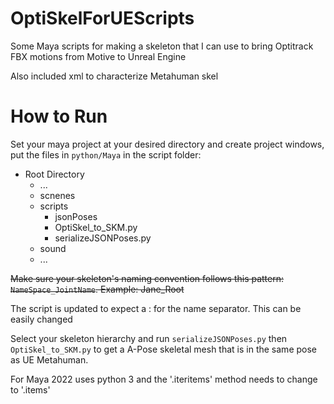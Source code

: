 # OptiSkelForUEScripts
Some Maya scripts for making a skeleton that I can use to bring Optitrack FBX motions from Motive to Unreal Engine

Also included xml to characterize Metahuman skel


# How to Run
Set your maya project at your desired directory and create project windows, put the files in `python/Maya` in the script folder:
+ Root Directory
    + ...
    + scnenes
    + scripts
        + jsonPoses
        + OptiSkel_to_SKM.py
        + serializeJSONPoses.py
    + sound
    + ...


~~Make sure your skeleton's naming convention follows this pattern: `NameSpace_JointName`. Example: Jane_Root~~

The script is updated to expect a : for the name separator.  This can be easily changed

Select your skeleton hierarchy and run `serializeJSONPoses.py` then `OptiSkel_to_SKM.py` to get a A-Pose skeletal mesh that is in the same pose as UE Metahuman.

For Maya 2022 uses python 3 and the '.iteritems' method needs to change to '.items'
